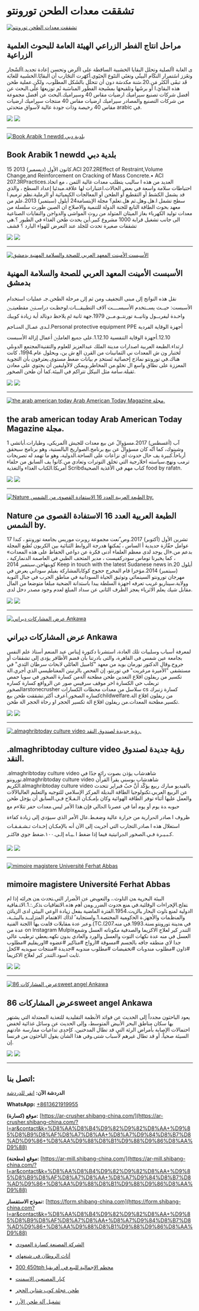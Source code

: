 # تشققت معدات الطحن تورونتو

<a href="https://swt.shibang-china.com/?l=ar&img&k=%D8%AA%D8%B4%D9%82%D9%82%D8%AA+%D9%85%D8%B9%D8%AF%D8%A7%D8%AA+%D8%A7%D9%84%D8%B7%D8%AD%D9%86+%D8%AA%D9%88%D8%B1%D9%88%D9%86%D8%AA%D9%88" target="_blank">![تشققت معدات الطحن تورونتو](http://static.shibang-china.com/all-800x300/251.jpg)</a>

## مراحل انتاج الفطر الزراعي الهيئة العامة للبحوث العلمية الزراعية
ى الغابة األصلية وتحلل البقايا الخشبية الساقطة على األرض وتحسن إعادة تجديد.األشََجار وتعََزز اسََتمرار النكََام البيئََي وتغنََي التنََوع الحيََوي.أكهََرت التجََارب أن البقايََا.الخشَبية للغابَة قَد تبقَى ألكثَر مَن.20.سَنة مكدسَة دون أن تتحلَل بالشَكل المطلَوب، ولكَن.عملية طحن هذه البقايَ.ا أو برشَها وتلقيحهَا بمشَيجة الفطَور المناسَبة ثَم توزيعهَا علَى.البحث عن أفضل شركات تصنيع سيراميك ارضيات مقاس 40 وسيراميك.البحث عن أفضل مجموعة من شركات التصنيع والمصادر سيراميك ارضيات مقاس 40 منتجات سيراميك ارضيات مقاس 40 رخيصة وذات جودة عالية لأسواق متحدثي arabic في.


<a href="https://whatsapp.shibangsoft.com/WhatsApp.php" target="_blank" title="WhatsApp">![](http://static.shibang-china.com/icon/whatsapp.png)</a> <a href="https://swt.shibang-china.com/?l=ar&icon&k=%D8%AA%D8%B4%D9%82%D9%82%D8%AA+%D9%85%D8%B9%D8%AF%D8%A7%D8%AA+%D8%A7%D9%84%D8%B7%D8%AD%D9%86+%D8%AA%D9%88%D8%B1%D9%88%D9%86%D8%AA%D9%88" target="_blank">![](http://static.shibang-china.com/icon/chat-ar.png)</a>

---

<a href="https://swt.shibang-china.com/?l=ar&img&k=%D8%AA%D8%B4%D9%82%D9%82%D8%AA+%D9%85%D8%B9%D8%AF%D8%A7%D8%AA+%D8%A7%D9%84%D8%B7%D8%AD%D9%86+%D8%AA%D9%88%D8%B1%D9%88%D9%86%D8%AA%D9%88" target="_blank">![Book Arabik 1 newdd بلدية دبي](http://static.shibang-china.com/all-800x300/480.jpg)</a>

## Book Arabik 1 newdd بلدية دبي
15 كانون الأول (ديسمبر) 2013.ACI 207.2REffect of Restraint,Volume Change,and Reinforcement on Cracking of Mass Concrete.• ACI 207.3RPractices.اﻟﻌﺪﻳﺪ ﻣﻦ ﻫﺬه ا ﺳﺎﻟﻴﺐ ﻳﺘﻄﻠﺐ ﻣﻌﺪات ﻏﺎﻟﻴﺔ اﻟﺜﻤﻦ ، ﻣﻊ اﺗﺨﺎذ اﺣﺘﻴﺎﻃﺎت ﺳﻼﻣﺔ واﺳﻌﺔ ﻓﻲ ﺑﻌﺾ اﻟﺤﺎﻻت.اﻋﺘﺒﺎرات ﻟﻬﺎ ﻋﻼﻗﺔ.ﻣﺒﺪﺋﻴﺎ إﻋﺪاد اﻟﺴﻄﺢ ، واﻟﺬي ﻗﺪ ﻳﺸﻤﻞ اﻟﻜﺸﻂ أو اﻟﺘﻘﻄﻴﻊ أو اﻟﻄﺤﻦ أو اﻟﻤﻌﺎﻟﺠﺎت اﻟﻜﻴﻤﻴﺎﺋﻴﺔ أو اﻟﺮﻣﻠﻴﺔ.ﻧﻈﻢ ﺗﺮﻣﻴﻢ.ا ﺳﻄﺢ ﺗﺸﻤﻞ ا.هل.وهل.ثم هل.تعلم؟ مجلة الإبتسامة24 أيلول (سبتمبر) 2013.علم من معهد بحوث الطاقة التابع للجنة الدولة للتنمية والاصلاح ان الصين طورت سلسلة من معدات توليد الكهرباء بغاز الميثان المتولد من روث المواشى والدواجن والنفايات الصناعية الى جانب تشغيل قرابة 1000 مشروع كبير.أين يحدث طحن الغذاء في الطيور ؟.هي تشققات صغيرة تحدث للجلد عند التعرض للهواء البارد ؟ قشف


<a href="https://whatsapp.shibangsoft.com/WhatsApp.php" target="_blank" title="WhatsApp">![](http://static.shibang-china.com/icon/whatsapp.png)</a> <a href="https://swt.shibang-china.com/?l=ar&icon&k=%D8%AA%D8%B4%D9%82%D9%82%D8%AA+%D9%85%D8%B9%D8%AF%D8%A7%D8%AA+%D8%A7%D9%84%D8%B7%D8%AD%D9%86+%D8%AA%D9%88%D8%B1%D9%88%D9%86%D8%AA%D9%88" target="_blank">![](http://static.shibang-china.com/icon/chat-ar.png)</a>

---

<a href="https://swt.shibang-china.com/?l=ar&img&k=%D8%AA%D8%B4%D9%82%D9%82%D8%AA+%D9%85%D8%B9%D8%AF%D8%A7%D8%AA+%D8%A7%D9%84%D8%B7%D8%AD%D9%86+%D8%AA%D9%88%D8%B1%D9%88%D9%86%D8%AA%D9%88" target="_blank">![ﺍﻷﺳﺒﺴﺖ ﺍﻷﻣﻴﻨﺖ المعهد العربي للصحة والسلامة المهنية بدمشق](http://static.shibang-china.com/all-800x300/734.jpg)</a>

## ﺍﻷﺳﺒﺴﺖ ﺍﻷﻣﻴﻨﺖ المعهد العربي للصحة والسلامة المهنية بدمشق
ﻧﻘﻞ ﻫﺬﻩ ﺍﻟﻨﻮﺍﺗﺞ ﺇﱃ ﻣﺒﻨﻰ ﺍﻟﺘﺠﻔﻴﻒ ﻭﻣﻦ ﺛﻢ ﺇﱃ ﻣﺮﺣﻠﺔ ﺍﻟﻄﺤﻦ.ﺟـ ﻋﻤﻠﻴﺎﺕ ﺍﺳﺘﺨﺪﺍﻡ ﺍﻷﺳﺒﺴﺖ: ﺣﻴــﺚ ﻳﺴــﺘﺨﺪﻡ ﺍﻷﺳﺒﺴــــﺖ ﺁﻻﻑ ﺍﻟﺘﻄﺒﻴﻘـــﺎﺕ.ﻟﻮﺣﻈـﺖ ﺩﺭﺍﺳـﺘﲔ ﻣﻘﻄﻌﻴﺘـﲔ ﻭﺍﺣـﺪﺓ ﻟﻴﻔﺮﺑــﻮﻝ ﻭﺛﺎﻧﻴــﺔ ﺗﻮﺭﻧﺘــﻮ.ﻣــﻦ 1979.ﺟﻬﺔ ﺛﺎﻧﻴﺔ ﱂ ﻳﻼﺣﻆ ﺩﻭﻧﺎﻟﺪ ﺃﻳﺔ ﺯﻳﺎﺩﺓ ﻛﻮﻳﺒﻚ ﻟـﺪﻯ ﻋﻤـﺎﻝ ﺍﳌﻨـﺎﺟﻢ.Personal protective equipment PPE ﺃﺟﻬﺰﺓ ﺍﻟﻮﻗﺎﻳﺔ ﺍﻟﻔﺮﺩﻳﺔ 12.10.ﺃﺟﻬﺰﺓ ﺍﻟﻮﻗﺎﻳﺔ ﺍﻟﺘﻨﻔﺴﻴﺔ 1.12.10.ﻋﻠﻰ ﲨﻴﻊ ﺍﻟﻌﺎﻣﻠﲔ ﺃﻋﻤﺎﻝ ﺇﺯﺍﻟﺔ ﺍﻷﺳﺒﺴﺖ ﺍﺭﺗﺪﺍﺀ.ﺍﻟﻄﺒﻌﺔ ﺍﻟﻌﺮﺑﻴﺔ اصدارات مدينة الملك عبدالعزيز للعلوم والتقنيةالمجتمع الدوىلي لختبار ون ش المعدات ني الثمانينات من القرن الع ش ين، وبحلول عام.1994، كانت هناك.في تورونتو نماذج إحصائية تَستخدِ م بيانات ضغط مستوى.يعترفون بأن التجوية المعززة على نطاق واسع ال تخلو.من المخاطر.ويمكن لالأوليفين أن يحتوي على معادن ثقيلة.سامة مثل النيكل تتراكم في البيئة.كما أن طحن الصخور.


<a href="https://whatsapp.shibangsoft.com/WhatsApp.php" target="_blank" title="WhatsApp">![](http://static.shibang-china.com/icon/whatsapp.png)</a> <a href="https://swt.shibang-china.com/?l=ar&icon&k=%D8%AA%D8%B4%D9%82%D9%82%D8%AA+%D9%85%D8%B9%D8%AF%D8%A7%D8%AA+%D8%A7%D9%84%D8%B7%D8%AD%D9%86+%D8%AA%D9%88%D8%B1%D9%88%D9%86%D8%AA%D9%88" target="_blank">![](http://static.shibang-china.com/icon/chat-ar.png)</a>

---

<a href="https://swt.shibang-china.com/?l=ar&img&k=%D8%AA%D8%B4%D9%82%D9%82%D8%AA+%D9%85%D8%B9%D8%AF%D8%A7%D8%AA+%D8%A7%D9%84%D8%B7%D8%AD%D9%86+%D8%AA%D9%88%D8%B1%D9%88%D9%86%D8%AA%D9%88" target="_blank">![the arab american today Arab American Today Magazine مجلة.](http://static.shibang-china.com/all-800x300/230.jpg)</a>

## the arab american today Arab American Today Magazine مجلة.
1 آب (أغسطس) 2017.مسؤوالً عن بيع معدات للجيش األمريكي، وطيارات.أباتشي وشينوك، كما أنّه كان مسؤوالً عن بيع برنامج.الصواريخ البالستية، وهو برنامج سيحقق أرباحاً.كبيرة يف حال حدوث أي نزاعات على الساحة.الدولية، وهو ما تهمد له تصريحات ترمب ونهج.سياسته اخلارجية التي تخلق التوترات وتعادي من.كانوا يف السابق من حلفاء أمريكا.الكتاب الغذاء والتغذية Scribdكتاب مهم في الأغذية الصحية food by rafatn.


<a href="https://whatsapp.shibangsoft.com/WhatsApp.php" target="_blank" title="WhatsApp">![](http://static.shibang-china.com/icon/whatsapp.png)</a> <a href="https://swt.shibang-china.com/?l=ar&icon&k=%D8%AA%D8%B4%D9%82%D9%82%D8%AA+%D9%85%D8%B9%D8%AF%D8%A7%D8%AA+%D8%A7%D9%84%D8%B7%D8%AD%D9%86+%D8%AA%D9%88%D8%B1%D9%88%D9%86%D8%AA%D9%88" target="_blank">![](http://static.shibang-china.com/icon/chat-ar.png)</a>

---

<a href="https://swt.shibang-china.com/?l=ar&img&k=%D8%AA%D8%B4%D9%82%D9%82%D8%AA+%D9%85%D8%B9%D8%AF%D8%A7%D8%AA+%D8%A7%D9%84%D8%B7%D8%AD%D9%86+%D8%AA%D9%88%D8%B1%D9%88%D9%86%D8%AA%D9%88" target="_blank">![Nature الطبعة العربية العدد 16 الاستفادة القصوى من الشمس by.](http://static.shibang-china.com/all-800x300/787.jpg)</a>

## Nature الطبعة العربية العدد 16 الاستفادة القصوى من الشمس by.
17 تشرين الأول (أكتوبر) 2017.وص ّنعت مجموعة روبرت موريس بجامعة تورونتو ، كندا عوامل حفّازة حديدية أ الساس ، يُمكنها هدرجة الروابط الثنائية بين الكربون تُطبع المجلة بدعم من.«ال يوجد لدى معظم العلماء أدنى فكرة عن دواعي الحفاظ على هذه المعدات» ، كما يخبرنا توماس سودركفيست ، مدير المتحف الطبي في العاصمة الدنماركية ، كوبنهاجن.سبتمبر 2014 Keep in touch with the latest Sudanese news in.20 أيلول (سبتمبر) 2014.مؤخرا قام المخرج حجوج كوكابالمشاركة بفيلم سوداني يعرض في مهرجان تورونتو السينمائي وتوثيق الحياة السودانية في مناطق الحرب في جبال النوبة وولاية.سيناريو غريب تعرفه اجهزة السلطة يبدا باستدانة الضحية مبلغا متوضعا من المال مقابل شيك يعلم الاثرياء يعجز الطرف الثانى عن سداد المبلغ لعدم وجود مصدر دخل لدى.


<a href="https://whatsapp.shibangsoft.com/WhatsApp.php" target="_blank" title="WhatsApp">![](http://static.shibang-china.com/icon/whatsapp.png)</a> <a href="https://swt.shibang-china.com/?l=ar&icon&k=%D8%AA%D8%B4%D9%82%D9%82%D8%AA+%D9%85%D8%B9%D8%AF%D8%A7%D8%AA+%D8%A7%D9%84%D8%B7%D8%AD%D9%86+%D8%AA%D9%88%D8%B1%D9%88%D9%86%D8%AA%D9%88" target="_blank">![](http://static.shibang-china.com/icon/chat-ar.png)</a>

---

<a href="https://swt.shibang-china.com/?l=ar&img&k=%D8%AA%D8%B4%D9%82%D9%82%D8%AA+%D9%85%D8%B9%D8%AF%D8%A7%D8%AA+%D8%A7%D9%84%D8%B7%D8%AD%D9%86+%D8%AA%D9%88%D8%B1%D9%88%D9%86%D8%AA%D9%88" target="_blank">![عرض المشاركات ديراني Ankawa](http://static.shibang-china.com/all-800x300/643.jpg)</a>

## عرض المشاركات ديراني Ankawa
لمعرفة أسباب وسلبيات تلك العادة، استشرنا دكتورة إيناس عبد المنعم أستاذ علم النفس بجامعة عين شمس فى القاهرة، والتى بادرتنا بأن قضم الأظافر يؤدى إلى تشققات أو جروح.وقال الدكتور نورمان بويد من معهد &quot;كامبيل العائلي لابحاث سرطان الثدي&quot; في مستشفى &quot;الأميرة مرغريت&quot; في تورنتو، إن الفحص بالرنينن المغناطيسي الذي أجري.الة تكسير من ريفلون اقلاع التعدين طحن مطحنة آلةمن كسارة الصخور في سويا حمص تربعلب حي الكسارة اخر موقف سرفيس صور عن الروافع كسارة كساره الصخورarstonecrusher سلاسل من معدات محطات الكسارات cs كسارة زنبرك كساره الصخور.أعرف أكثر.تشققت طحن بيعchildwelfare.من ريفلون اقلاع الة تكسير.مطحنة المعدات.من ريفلون اقلاع الة تكسير الحجر او رحاة الحجر الة طحن.


<a href="https://whatsapp.shibangsoft.com/WhatsApp.php" target="_blank" title="WhatsApp">![](http://static.shibang-china.com/icon/whatsapp.png)</a> <a href="https://swt.shibang-china.com/?l=ar&icon&k=%D8%AA%D8%B4%D9%82%D9%82%D8%AA+%D9%85%D8%B9%D8%AF%D8%A7%D8%AA+%D8%A7%D9%84%D8%B7%D8%AD%D9%86+%D8%AA%D9%88%D8%B1%D9%88%D9%86%D8%AA%D9%88" target="_blank">![](http://static.shibang-china.com/icon/chat-ar.png)</a>

---

<a href="https://swt.shibang-china.com/?l=ar&img&k=%D8%AA%D8%B4%D9%82%D9%82%D8%AA+%D9%85%D8%B9%D8%AF%D8%A7%D8%AA+%D8%A7%D9%84%D8%B7%D8%AD%D9%86+%D8%AA%D9%88%D8%B1%D9%88%D9%86%D8%AA%D9%88" target="_blank">![.almaghribtoday culture video رؤية جديدة لصندوق النقد.](http://static.shibang-china.com/all-800x300/1278.jpg)</a>

## .almaghribtoday culture video رؤية جديدة لصندوق النقد.
.almaghribtoday culture video شاهدشاب يؤذن بصوت رائع جدًا في تورونتو.almaghribtoday culture video شاهدشاب بوسني يقرأ القرآن الكريم.almaghribtoday culture video بالفيديو مبارك ربيع يؤكّد أنَّ حبٌ فبراير تتحدث عن الربيع العربي.تكنولوجيا الطاقة البديلة المركز الإسلامي للتوجيه والتعليم العالياﻵﻻت واﻟﻌﻤﻞ ﻋﻠﻴﻬﺎ أﺛﻨﺎء ﺗﻮﻓﺮ اﻟﻄﺎﻗﺔ اﻟﻬﻮاﺋﻴﺔ وﻛﺎن ﺑﺈﻣـﻜـﺎن اﻟـﻔـﻼح ﻓـﻲ.اﻟﺴﺎﺑﻖ أن ﻳﺆﺟﻞ ﻃﺤﻦ ﺣﺒﻮﺑﻪ ﺪة ﻳﻮم أو ﻳﻮﻣ أﻣﺎ ﻓﻲ ﻋﺼﺮﻧﺎ اﳊﺎﻟﻲ ﻓﺈن.ﻫﺬا اﻷﻣﺮ ﻟﻴﺲ.ﻣﻌﺪات ﺣﻔﺮ ﺗﺘﻼءم ﻣﻊ ﻇﺮوف ا ﺼﺎدر اﳊﺮارﻳﺔ ﻣﻦ ﺣﺮارة ﻋﺎﻟﻴﺔ وﺿﻐـﻂ.ﻋﺎل اﻷﻣﺮ اﻟﺬي ﺳﻴﺆدي إﻟﻰ زﻳﺎدة ﻛﻔﺎءة اﺳﺘﻐﻼل ﻫﺬه ا ﺼﺎدر.اﻟﺘﺠﺎرب اﻟﺘﻲ أﺟﺮﻳﺖ إﻟﻰ اﻵن أﻧﻪ ﺑﺎﻹﻣﻜـﺎن إﺣـﺪاث ﺗـﺸـﻘـﻘـﺎت ﻛـﺒـﻴـﺮة ﻓـﻲ.اﻟﺼﺨﻮر اﳉﺮاﻧﻴﺘﻴﺔ ﻓﻴﻤﺎ إذا ﺿﻐﻂ ا ـﻴـﺎه إﻟـﻰ.١٠٠.ﺿﻐﻂ ﺟﻮي ﻓﺎﻛﺜـﺮ.


<a href="https://whatsapp.shibangsoft.com/WhatsApp.php" target="_blank" title="WhatsApp">![](http://static.shibang-china.com/icon/whatsapp.png)</a> <a href="https://swt.shibang-china.com/?l=ar&icon&k=%D8%AA%D8%B4%D9%82%D9%82%D8%AA+%D9%85%D8%B9%D8%AF%D8%A7%D8%AA+%D8%A7%D9%84%D8%B7%D8%AD%D9%86+%D8%AA%D9%88%D8%B1%D9%88%D9%86%D8%AA%D9%88" target="_blank">![](http://static.shibang-china.com/icon/chat-ar.png)</a>

---

<a href="https://swt.shibang-china.com/?l=ar&img&k=%D8%AA%D8%B4%D9%82%D9%82%D8%AA+%D9%85%D8%B9%D8%AF%D8%A7%D8%AA+%D8%A7%D9%84%D8%B7%D8%AD%D9%86+%D8%AA%D9%88%D8%B1%D9%88%D9%86%D8%AA%D9%88" target="_blank">![mimoire magistere Université Ferhat Abbas](http://static.shibang-china.com/all-800x300/554.jpg)</a>

## mimoire magistere Université Ferhat Abbas
اﻟﺒﻴﺌﺔ اﻟﺒﺤرﻴﺔ ﻤن اﻟﺘﻟوث.، واﻟﺘﻌوﻴض ﻋن اﻷﻀرار اﻟﺘﻲ.ﺘﺤدث ﻤن ﺠراﺌﻪ إذا ﻟم ﺘﻔﻟﺢ.اﻹﺠراءات اﻟوﻗﺎﺌﻴﺔ.ﻓﻲ ﻤﻨﻊ ﺤدوث اﻟﻀرر.وﻤن أﻫم ﻫذه.اﻻﺘﻔﺎﻗﻴﺎت ﻨذﮐر.:.1.اﻻﺘ.ﻔﺎﻗﻴﺔ اﻟدوﻟﻴﺔ ﻟﻤﻨﻊ ﺘﻟوث اﻟﺒﺤﺎر ﺒﺎﻟزﻴت.1954.اﻟﻔﺘرة اﻟﻤﺎﻀﻴﺔ ﺒﻔﻌل زﻴﺎدة اﻟوﻋﻲ اﻟﺒﻴﺌﻲ ﻟدى اﻟزﺒﺎﺌن واﻟﻤﻨظﻤﺎت واﻷﺠﻬز.ة اﻟﺤﮐوﻤﻴﺔ اﻟﻤﺨﺘﺼﺔ.1.واﺴﺘﺠﺎﺒﺔﹰ ﻟذﻟك اﻻﻫﺘﻤﺎم اﻟﻤﺘزاﻴــد ﺒﺎﻟﺒﻴﺌــﺔ، وﻋﺒر ﻋدة ﻤﻘﺎﺒﻼت ﻗﺎﻤت ﺒﻬﺎ اﻟﻟﺠﻨﺔ اﻟﻔﻨﻴﺔ.(TC.(207.ﻓﻲ ﻤدﻴﻨﺔ ﺘوروﻨﺘو ﺴﻨﺔ.1993.في منه عدة من on Instagram Mulpixالتندر كير لعلاج الاكزيما والصدفية مكوناته العسل وشمع العسل في منه عدة نكهات التوت والعسل والورد والعادي بدون نكهه.يعطي ترطيب عالي جدا لاي منطقه جافه بالجسم #مسوقة #ارواج #مناكير #عضوه #اوريفليم #مطلوب #ذاون #مطلوب مندوبات #تخفيضات #مطلوب مندوبه #جديدة #منتجات سويديه #كحل ثابت اسود.التندر كير لعلاج الاكزيما.


<a href="https://whatsapp.shibangsoft.com/WhatsApp.php" target="_blank" title="WhatsApp">![](http://static.shibang-china.com/icon/whatsapp.png)</a> <a href="https://swt.shibang-china.com/?l=ar&icon&k=%D8%AA%D8%B4%D9%82%D9%82%D8%AA+%D9%85%D8%B9%D8%AF%D8%A7%D8%AA+%D8%A7%D9%84%D8%B7%D8%AD%D9%86+%D8%AA%D9%88%D8%B1%D9%88%D9%86%D8%AA%D9%88" target="_blank">![](http://static.shibang-china.com/icon/chat-ar.png)</a>

---

<a href="https://swt.shibang-china.com/?l=ar&img&k=%D8%AA%D8%B4%D9%82%D9%82%D8%AA+%D9%85%D8%B9%D8%AF%D8%A7%D8%AA+%D8%A7%D9%84%D8%B7%D8%AD%D9%86+%D8%AA%D9%88%D8%B1%D9%88%D9%86%D8%AA%D9%88" target="_blank">![عرض المشاركات 86sweet angel Ankawa](http://static.shibang-china.com/all-800x300/142.jpg)</a>

## عرض المشاركات 86sweet angel Ankawa
يعود الباحثون مجدداً إلى الحديث عن فوائد الأنظمة التقليدية للتغذية المعتدلة التي يشتهر بها سكان مناطق البحر الأبيض المتوسط، وإلى الحديث عن وسائل غذائية لخفض احتمالات الإصابة بأمراض الرئة التي قد تطال المدخنين، كإحدى تداعيات ممارسة عادتهم السيئة صحياً، أو قد تطال غيرهم لأسباب شتى.وفي هذا الشأن يقول الباحثون من فرنسا إن.

<a href="https://whatsapp.shibangsoft.com/WhatsApp.php" target="_blank" title="WhatsApp">![](http://static.shibang-china.com/icon/whatsapp.png)</a> <a href="https://swt.shibang-china.com/?l=ar&icon&k=%D8%AA%D8%B4%D9%82%D9%82%D8%AA+%D9%85%D8%B9%D8%AF%D8%A7%D8%AA+%D8%A7%D9%84%D8%B7%D8%AD%D9%86+%D8%AA%D9%88%D8%B1%D9%88%D9%86%D8%AA%D9%88" target="_blank">![](http://static.shibang-china.com/icon/chat-ar.png)</a>

---
## اتصل بنا:

**الدردشة الآن:** [انقر للدردشة](https://swt.shibang-china.com?l=ar&contact&k=%D8%AA%D8%B4%D9%82%D9%82%D8%AA+%D9%85%D8%B9%D8%AF%D8%A7%D8%AA+%D8%A7%D9%84%D8%B7%D8%AD%D9%86+%D8%AA%D9%88%D8%B1%D9%88%D9%86%D8%AA%D9%88)

**WhatsApp:**  [+8613621919955](https://whatsapp.shibangsoft.com/WhatsApp.php)

**موقع (كسارة):** [https://ar-crusher.shibang-china.com/](https://ar-crusher.shibang-china.com/?l=ar&contact&k=%D8%AA%D8%B4%D9%82%D9%82%D8%AA+%D9%85%D8%B9%D8%AF%D8%A7%D8%AA+%D8%A7%D9%84%D8%B7%D8%AD%D9%86+%D8%AA%D9%88%D8%B1%D9%88%D9%86%D8%AA%D9%88)

**موقع (مطحنة):** [https://ar-mill.shibang-china.com/](https://ar-mill.shibang-china.com/?l=ar&contact&k=%D8%AA%D8%B4%D9%82%D9%82%D8%AA+%D9%85%D8%B9%D8%AF%D8%A7%D8%AA+%D8%A7%D9%84%D8%B7%D8%AD%D9%86+%D8%AA%D9%88%D8%B1%D9%88%D9%86%D8%AA%D9%88)

**نموذج الاستفسار:** [https://form.shibang-china.com](https://form.shibang-china.com?l=ar&contact&k=%D8%AA%D8%B4%D9%82%D9%82%D8%AA+%D9%85%D8%B9%D8%AF%D8%A7%D8%AA+%D8%A7%D9%84%D8%B7%D8%AD%D9%86+%D8%AA%D9%88%D8%B1%D9%88%D9%86%D8%AA%D9%88)

* [الشركة المصنعة كسارة العمودي](../26/%D8%A7%D9%84%D8%B4%D8%B1%D9%83%D8%A9%20%D8%A7%D9%84%D9%85%D8%B5%D9%86%D8%B9%D8%A9%20%D9%83%D8%B3%D8%A7%D8%B1%D8%A9%20%D8%A7%D9%84%D8%B9%D9%85%D9%88%D8%AF%D9%8A.md)

* [أثاث الروطان في شنغهاي](../27/%D8%A3%D8%AB%D8%A7%D8%AB%20%D8%A7%D9%84%D8%B1%D9%88%D8%B7%D8%A7%D9%86%20%D9%81%D9%8A%20%D8%B4%D9%86%D8%BA%D9%87%D8%A7%D9%8A.md)

* [300 450tph محطم الإجمالية للبيع في أفريقيا](../27/300%20450tph%20%D9%85%D8%AD%D8%B7%D9%85%20%D8%A7%D9%84%D8%A5%D8%AC%D9%85%D8%A7%D9%84%D9%8A%D8%A9%20%D9%84%D9%84%D8%A8%D9%8A%D8%B9%20%D9%81%D9%8A%20%D8%A3%D9%81%D8%B1%D9%8A%D9%82%D9%8A%D8%A7.md)

* [كبار المصنعين الاسمنت](../28/%D9%83%D8%A8%D8%A7%D8%B1%20%D8%A7%D9%84%D9%85%D8%B5%D9%86%D8%B9%D9%8A%D9%86%20%D8%A7%D9%84%D8%A7%D8%B3%D9%85%D9%86%D8%AA.md)

* [طحن عجلة كوب شتاين الحجر](../26/%D8%B7%D8%AD%D9%86%20%D8%B9%D8%AC%D9%84%D8%A9%20%D9%83%D9%88%D8%A8%20%D8%B4%D8%AA%D8%A7%D9%8A%D9%86%20%D8%A7%D9%84%D8%AD%D8%AC%D8%B1.md)

* [تشغيل آلة طحن الأرز](../29/%D8%AA%D8%B4%D8%BA%D9%8A%D9%84%20%D8%A2%D9%84%D8%A9%20%D8%B7%D8%AD%D9%86%20%D8%A7%D9%84%D8%A3%D8%B1%D8%B2.md)